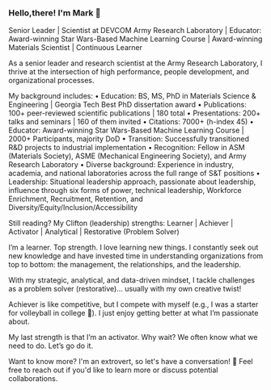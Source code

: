 ### Hello,there!  I'm Mark 👋

<!--
**mrkllntschpp/mrkllntschpp** is a ✨ _special_ ✨ repository because its `README.md` (this file) appears on your GitHub profile.

Here are some ideas to get you started:

- 🔭 I’m currently working on ...
- 🌱 I’m currently learning ...
- 👯 I’m looking to collaborate on ...
- 🤔 I’m looking for help with ...
- 💬 Ask me about ...
- 📫 How to reach me: ...
- 😄 Pronouns: ...
- ⚡ Fun fact: ...
-->

Senior Leader | Scientist at DEVCOM Army Research Laboratory | Educator: Award-winning Star Wars-Based Machine Learning Course | Award-winning Materials Scientist | Continuous Learner

As a senior leader and research scientist at the Army Research Laboratory, I thrive at the intersection of high performance, people development, and organizational processes.

My background includes:
• Education: BS, MS, PhD in Materials Science & Engineering | Georgia Tech Best PhD dissertation award
• Publications: 100+ peer-reviewed scientific publications | 180 total
• Presentations: 200+ talks and seminars | 160 of them invited 
• Citations: 7000+ (h-index 45)
• Educator: Award-winning Star Wars-Based Machine Learning Course | 2000+ Participants, majority DoD
• Transition: Successfully transitioned R&D projects to industrial implementation
• Recognition: Fellow in ASM (Materials Society), ASME (Mechanical Engineering Society), and Army Research Laboratory
• Diverse background: Experience in industry, academia, and national laboratories across the full range of S&T positions
• Leadership: Situational leadership approach, passionate about leadership, influence through six forms of power, technical leadership, Workforce Enrichment, Recruitment, Retention, and Diversity/Equity/Inclusion/Accessibility

Still reading? My Clifton (leadership) strengths: Learner | Achiever | Activator | Analytical | Restorative (Problem Solver)

I’m a learner. Top strength. I love learning new things. I constantly seek out new knowledge and have invested time in understanding organizations from top to bottom: the management, the relationships, and the leadership. 

With my strategic, analytical, and data-driven mindset, I tackle challenges as a problem solver (restorative)... usually with my own creative twist!

Achiever is like competitive, but I compete with myself (e.g., I was a starter for volleyball in college 🏐). I just enjoy getting better at what I’m passionate about. 

My last strength is that I’m an activator. Why wait? We often know what we need to do. Let’s go do it.

Want to know more? I'm an extrovert, so let's have a conversation! 💬 Feel free to reach out if you'd like to learn more or discuss potential collaborations.
